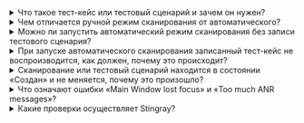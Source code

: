 <details><summary>Что такое тест-кейс или тестовый сценарий и зачем он нужен?</summary>

Тест-кейс — это записанная работа пользователя в приложении, чтобы не было необходимости каждый раз проводить руками одни и те же действия для проверки новой версии приложения. Достаточно один раз записать тестовый сценарий, и при каждом последующем автоматическом сканировании записанные действия будут воспроизводиться в приложении. Более подробная информация приведена в разделе «<a href="../ug/testcases/">Тест-кейсы</a>» Руководства пользователя. 

</details>

<details><summary>Чем отличается ручной режим сканирования от автоматического?</summary>

При ручном сканировании работа с приложением (клики по кнопкам, ввод текста и т. д.) осуществляется пользователем в ручном режиме, после чего Stingray анализирует полученные в результате работы данные и выявляет уязвимости. Для автоматического режима необходимо записать тестовый сценарий, во время которого Stingray запишет все ваши действия в приложении и при автоматическом режиме сканирования самостоятельно воспроизведет все действия, имитируя работу реального пользователя. Более подробная информация о видах сканирования приведена в разделе «[Запуск сканирования](../ug/zapusk_skanirovaniya/)» Руководства пользователя.

</details>

<details><summary>Можно ли запустить автоматический режим сканирования без записи тестового сценария?</summary>

Да, это можно сделать, с помощью CLI инструмента. В этом случае будут проведены динамические и статические проверки без анализа данных, которые генерируются при работе пользователя с приложением. Более подробная информация приведена в разделе «[Запуск сканирования из командной строки](../ug/zapusk_skanirovaniya/#_4)» Руководства пользователя.

</details>

<details><summary>При запуске автоматического сканирования записанный тест-кейс не воспроизводится, как должен, почему это происходит?</summary>

Так как запускаемое во время работы сканирования приложение подвергается вмешательству, скорость работы может немного уменьшаться. Для записи тестовых сценариев рекомендуется делать небольшую задержку в 2-3 секунды между действиями в интерфейсе приложения.

</details>

<details><summary>Сканирование или тестовый сценарий находится в состоянии «Создан» и не меняется, почему это произошло?</summary>

Запуск сканирования и запись тестового сценария используют сканирующие агенты. Сканирующий агент может обрабатывать одно сканирование или один тестовый сценарий и не может работать параллельно. В случае, если нет доступных агентов, сканирование или тестовый сценарий встают в очередь и ожидают, когда освободится подходящий агент. Для решения проблемы необходимо проверить, нет ли на данный момент работающих сканирований или записываемых сценариев и завершить их. Более подробная информация приведена в разделе «[Результаты сканирования](../ug/rezultaty_skanirovanij/)» Руководства пользователя.

</details>

<details><summary>Что означают ошибки «Main Window lost focus» и «Too much ANR messages»?</summary>

При запуске сканирования или записи тестовых сценариев перед началом проводятся проверки, что основное окно приложения не перекрывается никакими сообщениями, диалоговыми окнами и т. д. Если за заданный временной интервал приложение не загрузилось и на экране отображается другое приложение, возникает ошибка «Main Window lost focus». Если же перекрывающее окно является системным сообщением об ошибке и количество этих ошибок выше заданного — сканирование не запускается с ошибкой «Too much ANR messages» (в этом случае рекомендуется перезагрузка сканирующего агента).

</details>

<details><summary>Какие проверки осуществляет Stingray?</summary>

На данный момент в Stingray реализованы практики SAST, DAST и IAST. Это означает, что выполняются проверки по декомпилированным исходникам, анализ взаимодействия приложения с системой и сторонними компонентами, а также имитация атак на приложения методом черного ящика. Полный список всех уязвимостей можно уточнить в документации. Обратитесь к разделу «[Рекомендации по безопасной разработке](../rg/)» приложений Руководства пользователя.

</details>